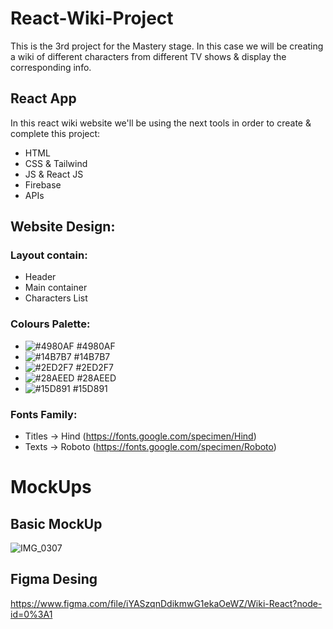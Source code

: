 # React-Wiki-Project
This is the 3rd project for the Mastery stage. In this case we will be creating a wiki of different characters from different TV shows &amp; display the corresponding info. 

## React App
In this react wiki website we'll be using the next tools in order to create & complete this project:
- HTML
- CSS & Tailwind
- JS & React JS
- Firebase
- APIs

## Website Design:
### Layout contain:
- Header
- Main container
- Characters List

### Colours Palette:
- ![#4980AF](https://via.placeholder.com/15/4980AF/000000?text=+) #4980AF
- ![#14B7B7](https://via.placeholder.com/15/14B7B7/000000?text=+) #14B7B7
- ![#2ED2F7](https://via.placeholder.com/15/2ED2F7/000000?text=+) #2ED2F7
- ![#28AEED](https://via.placeholder.com/15/28AEED/000000?text=+) #28AEED
- ![#15D891](https://via.placeholder.com/15/15D891/000000?text=+) #15D891

### Fonts Family:
- Titles -> Hind (https://fonts.google.com/specimen/Hind)
- Texts -> Roboto (https://fonts.google.com/specimen/Roboto)

# MockUps
## Basic MockUp
![IMG_0307](https://user-images.githubusercontent.com/53961155/116762328-b25a5e00-a9df-11eb-87cd-4828d3811e51.PNG)
## Figma Desing
https://www.figma.com/file/iYASzqnDdikmwG1ekaOeWZ/Wiki-React?node-id=0%3A1
